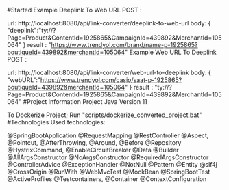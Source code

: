 #Started Example Deeplink To Web URL POST :

url: http://localhost:8080/api/link-converter/deeplink-to-web-url
body: { "deeplink":"ty://?Page=Product&ContentId=1925865&CampaignId=439892&MerchantId=105064" }
result : "https://www.trendyol.com/brand/name-p-1925865?boutiqueId=439892&merchantId=105064"
Example Web URL To Deeplink POST :

url: http://localhost:8080/api/link-converter/web-url-to-deeplink
body: { "webURL":"https://www.trendyol.com/casio/saat-p-1925865?boutiqueId=439892&merchantId=105064" }
result : "ty://?Page=Product&ContentId=1925865&CampaignId=439892&MerchantId=105064"
#Project Information Project Java Version 11

To Dockerize Project; Run "scripts/dockerize_converted_project.bat"
#Technologies Used technologies:

@SpringBootApplication
@RequestMapping
@RestController
@Aspect, @Pointcut, @AfterThrowing, @Around, @Before
@Repository
@HystrixCommand, @EnableCircuitBreaker
@Data
@Builder
@AllArgsConstructor
@NoArgsConstructor
@RequiredArgsConstructor
@ControllerAdvice
@ExceptionHandler
@NotNull
@Pattern
@Entity
@slf4j
@CrossOrigin
@RunWith
@WebMvcTest
@MockBean
@SpringBootTest
@ActiveProfiles
@Testcontainers, @Container
@ContextConfiguration
